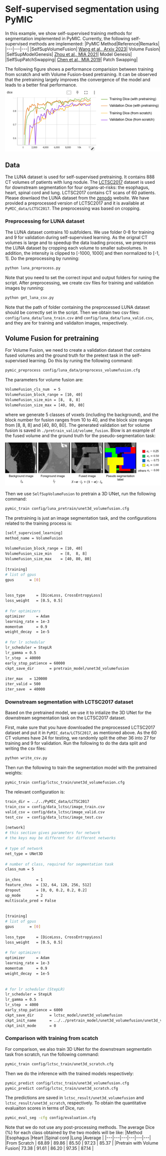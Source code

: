 # Self-supervised segmentation using PyMIC

In this example, we show self-supervised training methods for segmentation implemented in PyMIC.
Currently, the following self-supervised methods are implemented:
|PyMIC Method|Reference|Remarks|
|---|---|---|
|SelfSupVolumeFusion| [Wang et al., Arxiv 2023][vf_paper]| Volume Fusion|
|SelfSupModelGenesis| [Zhou et al., MIA 2021][mg_paper]| Model Genesis|
|SelfSupPatchSwapping| [Chen et al., MIA 2019][ps_paper]| Patch Swapping|

[vf_paper]:https://arxiv.org/abs/2306.16925
[mg_paper]:https://www.sciencedirect.com/science/article/pii/S1361841520302048
[ps_paper]:https://www.sciencedirect.com/science/article/pii/S1361841518304699

The following figure shows a performance comparision between training from scratch and with Volume Fusion-bsed pretraining. It can be observed that the pretraining largely improves the convergence of the model and leads to a better final performance.
![valid_dice2](./pictures/valid_dice2.png)

## Data 
The LUNA dataset is used for self-supervised pretraining. It contains 888 CT volumes of patients with lung nodule. The [LCTSC2017][lctsc_link] dataset is used for downstream segmentation for four organs-at-risks: the esophagus, heart, spinal cord and lung. LCTSC2017 contains CT scans of 60 patients. Please downlaod the LUNA dataset from the [zenodo][luna_link] website. We have provided a preprocessed version of LCTSC2017 and it is available at 
`PyMIC_data/LCTSC2017`. The preprocessing was based on cropping. 

[luna_link]:https://zenodo.org/records/3723295
[lctsc_link]:https://wiki.cancerimagingarchive.net/pages/viewpage.action?pageId=24284539

### Preprocessing for LUNA dataset
The LUNA dataset contrains 10 subfolders. We use folder 0-8 for training and 9 for validation during self-supervised learning.  As the orignal CT volumes is large and to speedup the data loading process, we preprocess the LUNA dataset by cropping each volume to smaller subvolumes. In addition, the intensity is clipped to [-1000, 1000] and then normalized to [-1, 1]. Do the preprocessing by running:

```bash
python luna_preprocess.py
```

Note that you need to set the correct input and output folders for runing the script. After preprocessing, we create csv files for training and validation images by running:

```bash
python get_luna_csv.py
```

Note that the path of folder containing the preprocessed LUNA dataset should be correctly set in the script. Then we obtain two csv files: `config/luna_data/luna_train.csv` and `config/luna_data/luna_valid.csv`, and they are for training and validaiton images, respectively.


## Volume Fusion for pretraining
For Volume Fusion, we need to  create a validation dataset that contains fused volumes and the ground truth for the pretext task in the self-supervised learning. Do this by runing the following command:

```bash
pymic_preprocess config/luna_data/preprocess_volumefusion.cfg
```

The parameters for volume fusion are:

```bash
VolumeFusion_cls_num  = 5 
VolumeFusion_block_range = [10, 40]
VolumeFusion_size_min = [8,  8, 8]
VolumeFusion_size_max = [40, 80, 80]
```

where we generate 5 classes of voxels (including the background), and the block number for fusion ranges from 10 to 40, and the block size ranges from [8, 8, 8] and [40, 80, 80]. The generated validation set for volume fusion is saved in `./pretrain_valid/volume_fusion`. Blow is an example of the fused volume and the ground truth for the pseudo-segmentation task:

![fusion_example](./pictures/fusion_example.png)

Then we use `SelfSupVolumeFusion` to pretrain a 3D UNet, run the following command:

```bash
pymic_train config/luna_pretrain/unet3d_volumefusion.cfg
```

The pretraining is just an image segmentation task, and the configurations related to the training process is:

```bash
[self_supervised_learning]
method_name = VolumeFusion

VolumeFusion_block_range = [10, 40]
VolumeFusion_size_min    = [8,  8, 8]
VolumeFusion_size_max    = [40, 80, 80]

[training]
# list of gpus
gpus       = [0]


loss_type     = [DiceLoss, CrossEntropyLoss]
loss_weight   = [0.5, 0.5]

# for optimizers
optimizer     = Adam
learning_rate = 1e-3
momentum      = 0.9
weight_decay  = 1e-5

# for lr schedular
lr_scheduler = StepLR
lr_gamma = 0.5
lr_step  = 40000
early_stop_patience = 60000
ckpt_save_dir       = pretrain_model/unet3d_volumefusion

iter_max   = 120000
iter_valid = 500
iter_save  = 40000
```

### Downstream segmentation with LCTSC2017 dataset
Based on the pretrained model, we use it to intialize the 3D UNet for the downstream segmentation task on the LCTSC2017 dataset.

First, make sure that you have downloaded  the preprocessed LCTSC2017 dataset and put it in `PyMIC_data/LCTSC2017`, as mentioned above. As the 60 CT volumes have 24 for testing, we randomly split the other 36 into 27 for training and 9 for validation. Run the following to do the data split and writing the csv files:

```bash
python write_csv.py
```

Then run the following to train the segmentation model with the pretrained weights:
```bash
pymic_train config/lctsc_train/unet3d_volumefusion.cfg
``` 

The relevant configuration is:
```bash
train_dir = ../../PyMIC_data/LCTSC2017
train_csv = config/data_lctsc/image_train.csv
valid_csv = config/data_lctsc/image_valid.csv
test_csv  = config/data_lctsc/image_test.csv

[network]
# this section gives parameters for network
# the keys may be different for different networks

# type of network
net_type = UNet3D

# number of class, required for segmentation task
class_num = 5

in_chns       = 1
feature_chns  = [32, 64, 128, 256, 512]
dropout       = [0, 0, 0.2, 0.2, 0.2]
up_mode       = 2
multiscale_pred = False


[training]
# list of gpus
gpus       = [0]

loss_type     = [DiceLoss, CrossEntropyLoss]
loss_weight   = [0.5, 0.5]

# for optimizers
optimizer     = Adam
learning_rate = 1e-3
momentum      = 0.9
weight_decay  = 1e-5


# for lr schedular (StepLR)
lr_scheduler = StepLR
lr_gamma = 0.5
lr_step  = 4000
early_stop_patience = 6000
ckpt_save_dir       = lctsc_model/unet3d_volumefusion
ckpt_init_name      = ../../pretrain_model/unet3d_volumefusion/unet3d_volumefusion_best.pt
ckpt_init_mode      = 0
``` 

### Comparison with training from scatch
For comparison, we also train 3D UNet for the downstream segmentatin task fron scratch, run the following command:

```bash
pymic_train config/lctsc_train/unet3d_scratch.cfg
``` 

Then we do the inference with the trained models respectively:
```bash
pymic_predict config/lctsc_train/unet3d_volumefusion.cfg
pymic_predict config/lctsc_train/unet3d_scratch.cfg
``` 

The predictions are saved in `lctsc_result/unet3d_volumefusion` and `lctsc_result/unet3d_scratch`, respectively. To obtain the quantitative evaluaiton scores in terms of Dice, run:

```bash
pymic_eval_seg -cfg config/evaluation.cfg
``` 

Note that we do not use any post-processing methods. The average Dice (%) for each class obtained by the two models will be like:
|Method |Esophagus |Heart |Spinal cord |Lung |Average |
|---|---|---|---|---|---|
|From Scratch               | 68.89 | 89.86 | 85.50 | 97.23 | 85.37 |
|Pretrain with Volume Fusion| 73.38 | 91.61 | 86.20 | 97.35 | 87.14 |
